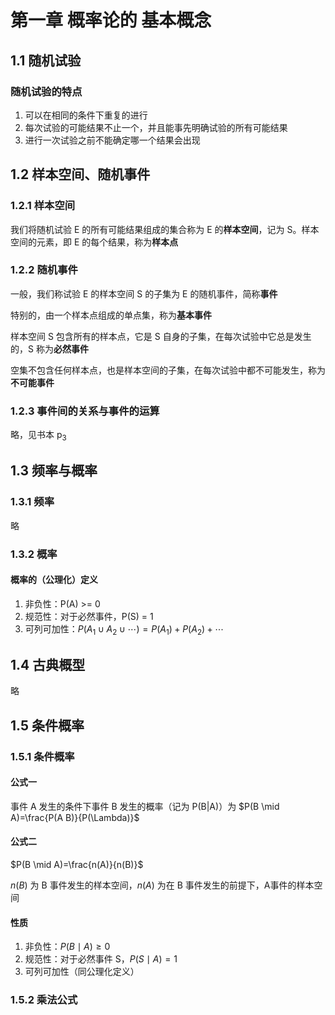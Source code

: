 # 第一章 概率论的 基本概念

## 1.1 随机试验

### 随机试验的特点

1. 可以在相同的条件下重复的进行
2. 每次试验的可能结果不止一个，并且能事先明确试验的所有可能结果
3. 进行一次试验之前不能确定哪一个结果会出现

## 1.2 样本空间、随机事件

### 1.2.1 样本空间

我们将随机试验 E 的所有可能结果组成的集合称为 E 的**样本空间**，记为 S。样本空间的元素，即 E 的每个结果，称为**样本点**

### 1.2.2 随机事件

一般，我们称试验 E 的样本空间 S 的子集为 E 的随机事件，简称**事件**

特别的，由一个样本点组成的单点集，称为**基本事件**

样本空间 S 包含所有的样本点，它是 S 自身的子集，在每次试验中它总是发生的，S 称为**必然事件**

空集不包含任何样本点，也是样本空间的子集，在每次试验中都不可能发生，称为**不可能事件**

### 1.2.3 事件间的关系与事件的运算

略，见书本 p<sub>3</sub>

## 1.3 频率与概率

### 1.3.1 频率

略

### 1.3.2 概率

#### 概率的（公理化）定义

1. 非负性：P(A) >= 0
2. 规范性：对于必然事件，P(S) = 1
3. 可列可加性：$P\left(A_{1} \cup A_{2} \cup \cdots\right)=P\left(A_{1}\right)+P\left(A_{2}\right)+\cdots$

## 1.4 古典概型

略

## 1.5 条件概率

### 1.5.1 条件概率

#### 公式一

事件 A 发生的条件下事件 B 发生的概率（记为 P(B|A)）为 $P(B \mid A)=\frac{P(A B)}{P(\Lambda)}$

#### 公式二

$P(B \mid A)=\frac{n(A)}{n(B)}$ 

$n(B)$ 为 B 事件发生的样本空间，$n(A)$ 为在 B 事件发生的前提下，A事件的样本空间

#### 性质

1. 非负性：$P(B \mid A) \geqslant 0$
2. 规范性：对于必然事件 S，$P(S \mid A)=1$
3. 可列可加性（同公理化定义）

### 1.5.2 乘法公式

